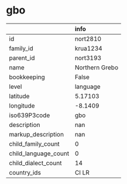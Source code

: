 # gbo
|                      | info           |
|:---------------------|:---------------|
| id                   | nort2810       |
| family_id            | krua1234       |
| parent_id            | nort3193       |
| name                 | Northern Grebo |
| bookkeeping          | False          |
| level                | language       |
| latitude             | 5.17103        |
| longitude            | -8.1409        |
| iso639P3code         | gbo            |
| description          | nan            |
| markup_description   | nan            |
| child_family_count   | 0              |
| child_language_count | 0              |
| child_dialect_count  | 14             |
| country_ids          | CI LR          |